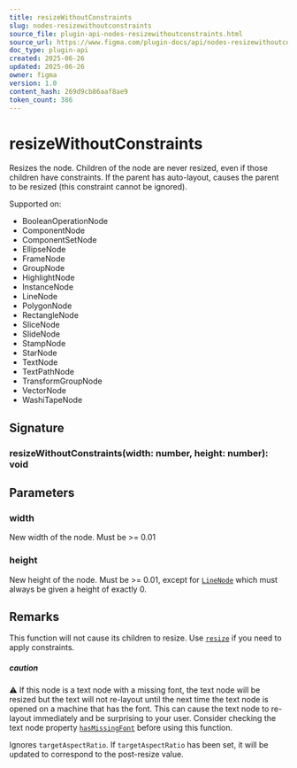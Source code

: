 ```yaml
---
title: resizeWithoutConstraints
slug: nodes-resizewithoutconstraints
source_file: plugin-api-nodes-resizewithoutconstraints.html
source_url: https://www.figma.com/plugin-docs/api/nodes-resizewithoutconstraints/
doc_type: plugin-api
created: 2025-06-26
updated: 2025-06-26
owner: figma
version: 1.0
content_hash: 269d9cb86aaf8ae9
token_count: 386
---
```

# resizeWithoutConstraints

Resizes the node. Children of the node are never resized, even if those children have constraints. If the parent has auto-layout, causes the parent to be resized (this constraint cannot be ignored).

 Supported on:

- BooleanOperationNode
- ComponentNode
- ComponentSetNode
- EllipseNode
- FrameNode
- GroupNode
- HighlightNode
- InstanceNode
- LineNode
- PolygonNode
- RectangleNode
- SliceNode
- SlideNode
- StampNode
- StarNode
- TextNode
- TextPathNode
- TransformGroupNode
- VectorNode
- WashiTapeNode

## Signature

### resizeWithoutConstraints(width: number, height: number): void

## Parameters

### width

New width of the node. Must be >= 0.01

### height

New height of the node. Must be >= 0.01, except for [`LineNode`](/plugin-docs/api/LineNode/) which must always be given a height of exactly 0.

## Remarks

This function will not cause its children to resize. Use [`resize`](/plugin-docs/api/properties/nodes-resize/) if you need to apply constraints.

##### caution

⚠️ If this node is a text node with a missing font, the text node will be resized but the text will not re-layout until the next time the text node is opened on a machine that has the font. This can cause the text node to re-layout immediately and be surprising to your user. Consider checking the text node property [`hasMissingFont`](/plugin-docs/api/TextNode/#hasmissingfont) before using this function.

Ignores `targetAspectRatio`. If `targetAspectRatio` has been set, it will be updated to correspond to the post-resize value.